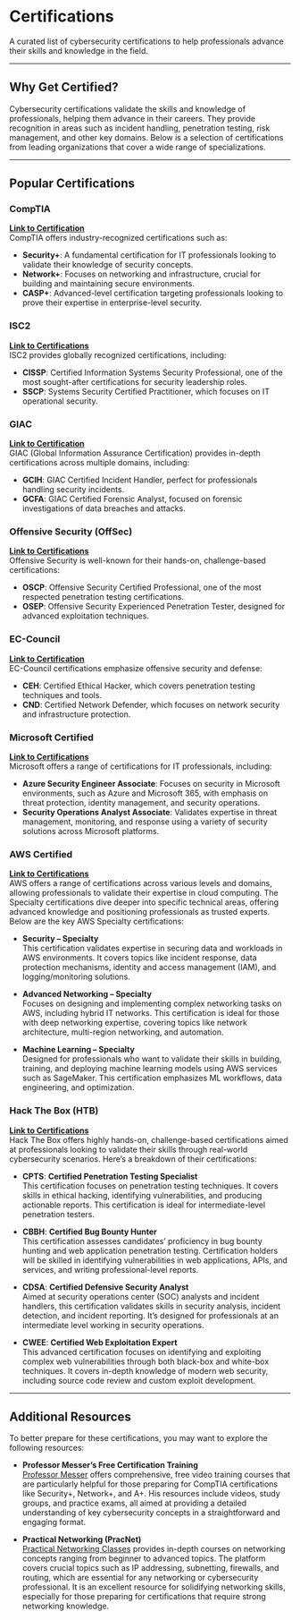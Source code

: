 # Certifications

A curated list of cybersecurity certifications to help professionals advance their skills and knowledge in the field.

---

## Why Get Certified?

Cybersecurity certifications validate the skills and knowledge of professionals, helping them advance in their careers. They provide recognition in areas such as incident handling, penetration testing, risk management, and other key domains. Below is a selection of certifications from leading organizations that cover a wide range of specializations.

---

## Popular Certifications

### CompTIA
**[Link to Certification](https://www.comptia.org/certifications)**  
CompTIA offers industry-recognized certifications such as:
- **Security+**: A fundamental certification for IT professionals looking to validate their knowledge of security concepts.
- **Network+**: Focuses on networking and infrastructure, crucial for building and maintaining secure environments.
- **CASP+**: Advanced-level certification targeting professionals looking to prove their expertise in enterprise-level security.

### ISC2
**[Link to Certifications](https://www.isc2.org/Certifications)**  
ISC2 provides globally recognized certifications, including:
- **CISSP**: Certified Information Systems Security Professional, one of the most sought-after certifications for security leadership roles.
- **SSCP**: Systems Security Certified Practitioner, which focuses on IT operational security.

### GIAC
**[Link to Certification](https://www.giac.org/certifications)**  
GIAC (Global Information Assurance Certification) provides in-depth certifications across multiple domains, including:
- **GCIH**: GIAC Certified Incident Handler, perfect for professionals handling security incidents.
- **GCFA**: GIAC Certified Forensic Analyst, focused on forensic investigations of data breaches and attacks.

### Offensive Security (OffSec)
**[Link to Certifications](https://www.offsec.com/courses-and-certifications/)**  
Offensive Security is well-known for their hands-on, challenge-based certifications:
- **OSCP**: Offensive Security Certified Professional, one of the most respected penetration testing certifications.
- **OSEP**: Offensive Security Experienced Penetration Tester, designed for advanced exploitation techniques.

### EC-Council
**[Link to Certification](https://www.eccouncil.org/programs/certified-ethical-hacker-ceh/)**  
EC-Council certifications emphasize offensive security and defense:
- **CEH**: Certified Ethical Hacker, which covers penetration testing techniques and tools.
- **CND**: Certified Network Defender, which focuses on network security and infrastructure protection.

### Microsoft Certified
**[Link to Certifications](https://learn.microsoft.com/en-us/credentials/browse/?credential_types=certification&subjects=security)**  
Microsoft offers a range of certifications for IT professionals, including:
- **Azure Security Engineer Associate**: Focuses on security in Microsoft environments, such as Azure and Microsoft 365, with emphasis on threat protection, identity management, and security operations.
- **Security Operations Analyst Associate**: Validates expertise in threat management, monitoring, and response using a variety of security solutions across Microsoft platforms.

### AWS Certified
**[Link to Certifications](https://aws.amazon.com/certification/)**  
AWS offers a range of certifications across various levels and domains, allowing professionals to validate their expertise in cloud computing. The Specialty certifications dive deeper into specific technical areas, offering advanced knowledge and positioning professionals as trusted experts. Below are the key AWS Specialty certifications:

- **Security – Specialty**  
   This certification validates expertise in securing data and workloads in AWS environments. It covers topics like incident response, data protection mechanisms, identity and access management (IAM), and logging/monitoring solutions.

- **Advanced Networking – Specialty**  
   Focuses on designing and implementing complex networking tasks on AWS, including hybrid IT networks. This certification is ideal for those with deep networking expertise, covering topics like network architecture, multi-region networking, and automation.

- **Machine Learning – Specialty**  
   Designed for professionals who want to validate their skills in building, training, and deploying machine learning models using AWS services such as SageMaker. This certification emphasizes ML workflows, data engineering, and optimization.

### Hack The Box (HTB)
**[Link to Certifications](https://academy.hackthebox.com/preview/certifications)**  
Hack The Box offers highly hands-on, challenge-based certifications aimed at professionals looking to validate their skills through real-world cybersecurity scenarios. Here’s a breakdown of their certifications:

- **CPTS**: **Certified Penetration Testing Specialist**  
   This certification focuses on penetration testing techniques. It covers skills in ethical hacking, identifying vulnerabilities, and producing actionable reports. This certification is ideal for intermediate-level penetration testers.
  
- **CBBH**: **Certified Bug Bounty Hunter**  
   This certification assesses candidates’ proficiency in bug bounty hunting and web application penetration testing. Certification holders will be skilled in identifying vulnerabilities in web applications, APIs, and services, and writing professional-level reports.
  
- **CDSA**: **Certified Defensive Security Analyst**  
   Aimed at security operations center (SOC) analysts and incident handlers, this certification validates skills in security analysis, incident detection, and incident reporting. It’s designed for professionals at an intermediate level working in security operations.
  
- **CWEE**: **Certified Web Exploitation Expert**  
   This advanced certification focuses on identifying and exploiting complex web vulnerabilities through both black-box and white-box techniques. It covers in-depth knowledge of modern web security, including source code review and custom exploit development.

---

## Additional Resources

To better prepare for these certifications, you may want to explore the following resources:

- **Professor Messer’s Free Certification Training**  
   [Professor Messer](https://www.professormesser.com/) offers comprehensive, free video training courses that are particularly helpful for those preparing for CompTIA certifications like Security+, Network+, and A+. His resources include videos, study groups, and practice exams, all aimed at providing a detailed understanding of key cybersecurity concepts in a straightforward and engaging format.

- **Practical Networking (PracNet)**  
   [Practical Networking Classes](https://classes.pracnet.net/) provides in-depth courses on networking concepts ranging from beginner to advanced topics. The platform covers crucial topics such as IP addressing, subnetting, firewalls, and routing, which are essential for any networking or cybersecurity professional. It is an excellent resource for solidifying networking skills, especially for those preparing for certifications that require strong networking knowledge.
